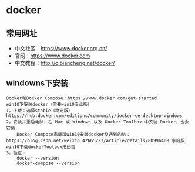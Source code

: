 # docker
## 常用网址
* 中文社区：https://www.docker.org.cn/
* 官网：https://www.docker.com
* 中文教程：http://c.biancheng.net/docker/
## windowns下安装
```
Docker和Docker Compose：https://www.docker.com/get-started
win10下安装docker（需要win10专业版）
1，下载：选择stable（稳定版）https://hub.docker.com/editions/community/docker-ce-desktop-windows
2，安装并重启电脑：在 Mac 或 Windows 以及 Docker Toolbox 中安装 Docker，也会安装 
    Docker Compose家庭版win10安装docker及遇到的坑：https://blog.csdn.net/weixin_42665727/article/details/80996408 家庭版win10下载dockerToolbox用迅雷
3，验证：
	docker --version
	docker-compose --version
```
